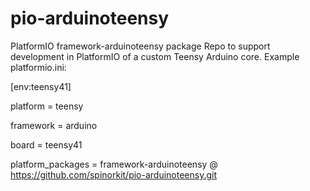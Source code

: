# pio-arduinoteensy
PlatformIO framework-arduinoteensy package
Repo to support development in PlatformIO of a custom Teensy Arduino core.
Example platformio.ini:

[env:teensy41]

platform = teensy

framework = arduino

board = teensy41

platform_packages =
   framework-arduinoteensy @ https://github.com/spinorkit/pio-arduinoteensy.git
